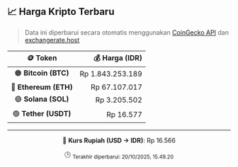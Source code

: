 

<!-- HARGA_KRIPTO -->
## 📈 Harga Kripto Terbaru

> Data ini diperbarui secara otomatis menggunakan [CoinGecko API](https://www.coingecko.com/) dan [exchangerate.host](https://exchangerate.host/)

<div align="center">

| 🪙 Token | 💰 Harga (IDR) |
|:------:|---------------:|
| 🟠 **Bitcoin (BTC)**   | Rp 1.843.253.189 |
| 🔵 **Ethereum (ETH)**  | Rp 67.107.017 |
| 🟣 **Solana (SOL)**    | Rp 3.205.502 |
| 🟢 **Tether (USDT)**   | Rp 16.577 |

---

💱 **Kurs Rupiah (USD → IDR)**: Rp 16.566

🕒 <sub>Terakhir diperbarui: 20/10/2025, 15.49.20</sub>

</div>
<!-- /HARGA_KRIPTO -->